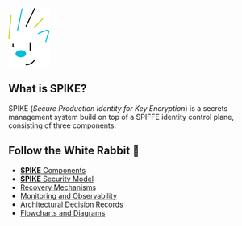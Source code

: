 ![SPIKE](../assets/spike-banner.png)

## What is SPIKE?

SPIKE (*Secure Production Identity for Key Encryption*) is a secrets management
system build on top of a SPIFFE identity control plane, consisting of three
components:

## Follow the White Rabbit 🐇

* [**SPIKE** Components](architecture/system-overview.md)
* [**SPIKE** Security Model](architecture/security-model.md)
* [Recovery Mechanisms](architecture/recovery.md)
* [Monitoring and Observability](architecture/monitoring.md)
* [Architectural Decision Records](adrs/README.md)
* [Flowcharts and Diagrams](architecture/charts/README.md)
